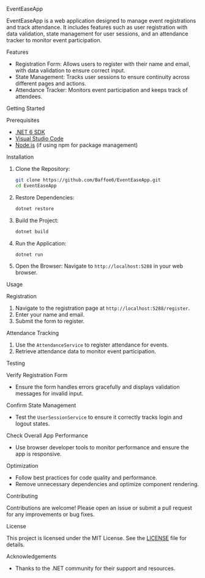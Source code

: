  EventEaseApp

EventEaseApp is a web application designed to manage event registrations and track attendance. It includes features such as user registration with data validation, state management for user sessions, and an attendance tracker to monitor event participation.

 Features

- Registration Form: Allows users to register with their name and email, with data validation to ensure correct input.
- State Management: Tracks user sessions to ensure continuity across different pages and actions.
- Attendance Tracker: Monitors event participation and keeps track of attendees.

 Getting Started

 Prerequisites

- [.NET 6 SDK](https://dotnet.microsoft.com/download/dotnet/6.0)
- [Visual Studio Code](https://code.visualstudio.com/)
- [Node.js](https://nodejs.org/) (if using npm for package management)

 Installation

1. Clone the Repository:
    ```sh
    git clone https://github.com/Baffoe6/EventEaseApp.git
    cd EventEaseApp
    ```

2. Restore Dependencies:
    ```sh
    dotnet restore
    ```

3. Build the Project:
    ```sh
    dotnet build
    ```

4. Run the Application:
    ```sh
    dotnet run
    ```

5. Open the Browser:
    Navigate to `http://localhost:5288` in your web browser.

 Usage

 Registration

1. Navigate to the registration page at `http://localhost:5288/register`.
2. Enter your name and email.
3. Submit the form to register.

 Attendance Tracking

1. Use the `AttendanceService` to register attendance for events.
2. Retrieve attendance data to monitor event participation.

 Testing

 Verify Registration Form

- Ensure the form handles errors gracefully and displays validation messages for invalid input.

 Confirm State Management

- Test the `UserSessionService` to ensure it correctly tracks login and logout states.

 Check Overall App Performance

- Use browser developer tools to monitor performance and ensure the app is responsive.

 Optimization

- Follow best practices for code quality and performance.
- Remove unnecessary dependencies and optimize component rendering.

 Contributing

Contributions are welcome! Please open an issue or submit a pull request for any improvements or bug fixes.

 License

This project is licensed under the MIT License. See the [LICENSE](LICENSE) file for details.

 Acknowledgements

- Thanks to the .NET community for their support and resources.
